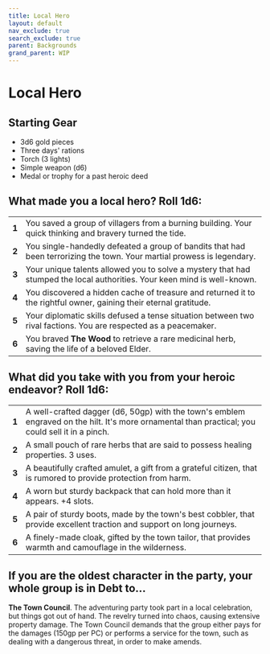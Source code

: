 ```yaml
---
title: Local Hero
layout: default
nav_exclude: true
search_exclude: true
parent: Backgrounds
grand_parent: WIP
---
```


# Local Hero


## Starting Gear

- 3d6 gold pieces
- Three days' rations
- Torch (3 lights)
- Simple weapon (d6)
- Medal or trophy for a past heroic deed

## What made you a local hero? Roll 1d6:

|       |                                                              |
| ----- | ------------------------------------------------------------ |
| **1** | You saved a group of villagers from a burning building. Your quick thinking and bravery turned the tide. |
| **2** | You single-handedly defeated a group of bandits that had been terrorizing the town. Your martial prowess is legendary. |
| **3** | Your unique talents allowed you to solve a mystery that had stumped the local authorities. Your keen mind is well-known. |
| **4** | You discovered a hidden cache of treasure and returned it to the rightful owner, gaining their eternal gratitude. |
| **5** | Your diplomatic skills defused a tense situation between two rival factions. You are respected as a peacemaker. |
| **6** | You braved **The Wood** to retrieve a rare medicinal herb, saving the life of a beloved Elder. |

## What did you take with you from your heroic endeavor? Roll 1d6:

|       |                                                              |
| ----- | ------------------------------------------------------------ |
| **1** | A well-crafted dagger (d6, 50gp) with the town's emblem engraved on the hilt. It's more ornamental than practical; you could sell it in a pinch.  |
| **2** | A small pouch of rare herbs that are said to possess healing properties. 3 uses. |
| **3** | A beautifully crafted amulet, a gift from a grateful citizen, that is rumored to provide protection from harm. |
| **4** | A worn but sturdy backpack that can hold more than it appears. +4 slots. |
| **5** | A pair of sturdy boots, made by the town's best cobbler, that provide excellent traction and support on long journeys. |
| **6** | A finely-made cloak, gifted by the town tailor, that provides warmth and camouflage in the wilderness. |

## If you are the oldest character in the party, your whole group is in Debt to...

**The Town Council**. The adventuring party took part in a local celebration, but things got out of hand. The revelry turned into chaos, causing extensive property damage. The Town Council demands that the group either pays for the damages (150gp per PC) or performs a service for the town, such as dealing with a dangerous threat, in order to make amends.